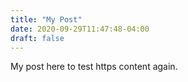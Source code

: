 ```yaml
---
title: "My Post"
date: 2020-09-29T11:47:48-04:00
draft: false
---
```


My post here to test https content again.
